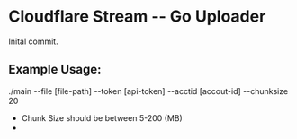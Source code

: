 # Cloudflare Stream -- Go Uploader
Inital commit.

## Example Usage:
./main --file [file-path] --token [api-token] --acctid [accout-id] --chunksize 20

- Chunk Size should be between 5-200 (MB)
- 